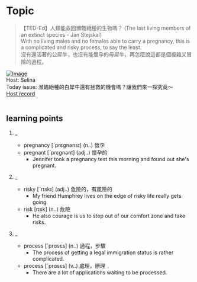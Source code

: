 # Topic

> 【TED-Ed】人類能救回瀕臨絕種的生物嗎？ (The last living members of an extinct species - Jan Stejskal) <br>
> With no living males and no females able to carry a pregnancy, this is a complicated and risky process, to say the least. <br>
> 沒有還活著的公犀牛，也沒有能懷孕的母犀牛，再怎麼說這都是個複雜又冒險的過程。 <br>

[![Image](https://thumbnail.voicetube.com/w/1280/h/720/hNNqht30TDo.jpg)](https://www.youtube.com/embed/hNNqht30TDo?rel=0&showinfo=0&cc_load_policy=0&controls=1&autoplay=1&iv_load_policy=3&playsinline=1&wmode=transparent&start=94&end=108&enablejsapi=1&origin=https://tw.voicetube.com&widgetid=1)<br>
Host: Selina
<br>Today issue: 瀕臨絕種的白犀牛還有拯救的機會嗎？讓我們來一探究竟～
<br>
[Host record](https://cdn.voicetube.com/everyday_records/4868/1607414910.mp3)
<br><br>
## learning points
1. _
	* pregnancy [​ˋprɛgnənsɪ​] (n..) 懷孕
	* pregnant [ˋprɛgnənt] (adj..) 懷孕的
		- Jennifer took a pregnancy test this morning and found out she's pregnant.

2. _
	* risky [ˋrɪskɪ​] (adj..) 危險的，有風險的
		- My friend Humphrey lives on the edge of risky life really gets going.
	* risk [rɪsk​] (n..) 危險
		- He also courage is us to step out of our comfort zone and take risks.

3. _
	* process [ˋprɑsɛs] (n..) 過程，步驟
		- The process of getting a legal immigration status is rather complicated.
	* process [ˋprɑsɛs] (v..) 處理，辦理
		- There are a lot of applications waiting to be processed.
